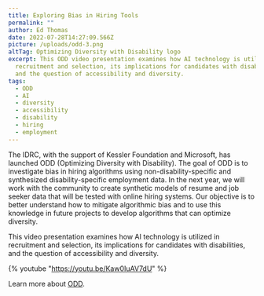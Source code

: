 ```yaml
---
title: Exploring Bias in Hiring Tools
permalink: ""
author: Ed Thomas
date: 2022-07-28T14:27:09.566Z
picture: /uploads/odd-3.png
altTag: Optimizing Diversity with Disability logo
excerpt: This ODD video presentation examines how AI technology is utilized in
  recruitment and selection, its implications for candidates with disabilities,
  and the question of accessibility and diversity.
tags:
  - ODD
  - AI
  - diversity
  - accessibility
  - disability
  - hiring
  - employment
---
```

The IDRC, with the support of Kessler Foundation and Microsoft, has launched ODD (Optimizing Diversity with Disability). The goal of ODD is to investigate bias in hiring algorithms using non-disability-specific and synthesized disability-specific employment data. In the next year, we will work with the community to create synthetic models of resume and job seeker data that will be tested with online hiring systems. Our objective is to better understand how to mitigate algorithmic bias and to use this knowledge in future projects to develop algorithms that can optimize diversity. 

This video presentation examines how AI technology is utilized in recruitment and selection, its implications for candidates with disabilities, and the question of accessibility and diversity. 

{% youtube "https://youtu.be/Kaw0IuAV7dU" %}

Learn more about [ODD](https://idrc.ocadu.ca/odd/).[](https://www.youtube.com/redirect?event=video_description&redir_token=QUFFLUhqazdscEY3ak4xaDNlQ0Z0NkZFMzJqUmdGOGFBZ3xBQ3Jtc0ttdkNmTEJSbDFpb2ozZGdjcFUxdlVSUWZrOWRkbzlZYmR6RUlvRjFhenNIOVQ5NnF5U0dPSV8yNzJkbDQ0MTZmSXd1OHN6aDhvNDZEQUlGdEtiNktsMnM2aHVCYlY5aGp6SnpRZzBoODRJVFY1NFBhSQ&q=https%3A%2F%2Fidrc.ocadu.ca%2Fodd%2F&v=Kaw0IuAV7dU)